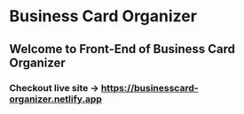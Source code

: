 # Business Card Organizer
## Welcome to Front-End of Business Card Organizer
### Checkout live site -> https://businesscard-organizer.netlify.app 
